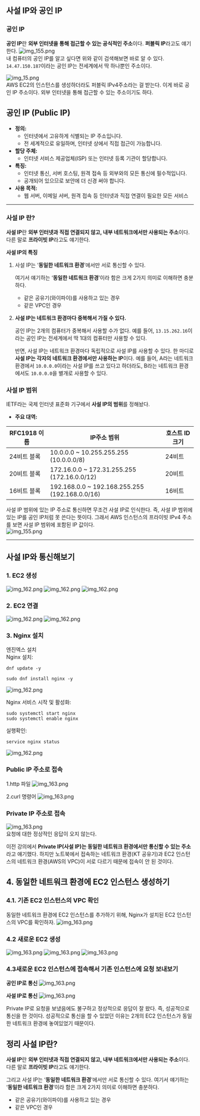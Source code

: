 ## 사설 IP와 공인 IP

### 공인 IP

**공인 IP**란 **외부 인터넷을 통해 접근할 수 있는 공식적인 주소**이다. **퍼블릭 IP**라고도 얘기한다.
![img_155.png](../../img/img_161.png)  
내 컴퓨터의 공인 IP를 알고 싶다면 위와 같이 검색해보면 바로 알 수 있다. `14.47.150.187`이라는 공인 IP는 전세계에서 딱 하나뿐인 주소이다.  

![img_15.png](../../img/img_15.png)  
AWS EC2의 인스턴스를 생성하더라도 퍼블릭 IPv4주소라는 걸 받는다. 이게 바로 공인 IP 주소이다. 외부 인터넷을 통해 접근할 수 있는 주소이기도 하다. 

## **공인 IP (Public IP)**

- **정의:**
    - 인터넷에서 고유하게 식별되는 IP 주소입니다.
    - 전 세계적으로 유일하며, 인터넷 상에서 직접 접근이 가능합니다.
- **할당 주체:**
    - 인터넷 서비스 제공업체(ISP) 또는 인터넷 등록 기관이 할당합니다.
- **특징:**
    - 인터넷 통신, 서버 호스팅, 원격 접속 등 외부와의 모든 통신에 필수적입니다.
    - 공개되어 있으므로 보안에 더 신경 써야 합니다.
- **사용 목적:**
    - 웹 서버, 이메일 서버, 원격 접속 등 인터넷과 직접 연결이 필요한 모든 서비스

---

### 사설 IP 란?

**사설 IP**란 **외부 인터넷과 직접 연결되지 않고, 내부 네트워크에서만 사용되는 주소**이다. 다른 말로 **프라이빗 IP**라고도 얘기한다.

**사설 IP의 특징**

1. 사설 IP는 ‘**동일한 네트워크 환경**’에서만 서로 통신할 수 있다.

   여기서 얘기하는 ‘**동일한 네트워크 환경**’이라 함은 크게 2가지 의미로 이해하면 충분하다.

    - 같은 공유기(와이파이)를 사용하고 있는 경우
    - 같은 VPC인 경우

2. **사설 IP는 네트워크 환경마다 중복해서 가질 수 있다.**

   공인 IP는 2개의 컴퓨터가 중복해서 사용할 수가 없다. 예를 들어, `13.15.262.16`이라는 공인 IP는 전세계에서 딱 1대의 컴퓨터만 사용할 수 있다.

   반면, 사설 IP는 네트워크 환경마다 독립적으로 사설 IP를 사용할 수 있다. 한 마디로 **사설 IP는 각자의 네트워크 환경에서만 사용하는 IP**이다. 예를 들어, A라는 네트워크 환경에서 `10.0.0.0`이라는 사설 IP를 쓰고 있다고 하더라도, B라는 네트워크 환경 에서도 `10.0.0.0`을 별개로 사용할 수 있다.


### 사설 IP 범위

IETF라는 국제 인터넷 표준화 기구에서 **사설 IP의 범위**를 정해놨다.

- **주요 대역:**

| RFC1918 이름 | IP주소 범위 | 호스트 ID 크기 |
| --- | --- | --- |
| 24비트 블록 | 10.0.0.0 ~ 10.255.255.255 (10.0.0.0/8) | 24비트 |
| 20비트 블록 | 172.16.0.0 ~ 172.31.255.255 (172.16.0.0/12) | 20비트 |
| 16비트 블록 | 192.168.0.0 ~ 192.168.255.255 (192.168.0.0/16) | 16비트 |

사설 IP 범위에 있는 IP 주소로 통신하면 무조건 사설 IP로 인식한다. 즉, 사설 IP 범위에 있는 IP를 공인 IP처럼 못 쓴다는 뜻이다. 그래서 AWS 인스턴스의 프라이빗 IPv4 주소를 보면 사설 IP 범위에 포함된 IP 값이다.  
![img_155.png](../../img/img162.png)  
  

---
## 사설 IP와 통신해보기
### 1. EC2 생성
![img_162.png](../../img/img_162.png)
![img_162.png](../../img/img_163.png)
![img_162.png](../../img/img_164.png)  
###  2. EC2 연결
![img_162.png](../../img/img_165.png)
![img_162.png](../../img/img_166.png)  

### 3. Nginx 설치
엔진엑스 설치  
Nginx 설치:
```shell
dnf update -y
```
```shell
sudo dnf install nginx -y
```
![img_162.png](../../img/img_167.png)

Nginx 서비스 시작 및 활성화:
```shell
sudo systemctl start nginx
sudo systemctl enable nginx
```
실행확인:
```shell
service nginx status
```
![img_162.png](../../img/img_168.png)  
### Public IP 주소로 접속
1.http 파일
![img_163.png](../../img/img_169.png)  
  
2.curl 명령어
![img_163.png](../../img/img_171.png)
### Private IP 주소로 접속
![img_163.png](../../img/img_170.png)  
요청에 대한 정상적인 응답이 오지 않는다.

이전 강의에서 **Private IP(사설 IP)는 동일한 네트워크 환경에서만 통신할 수 있는 주소**라고 얘기했다. 하지만 노트북에서 접속하는 네트워크 환경(KT 공유기)과 EC2 인스턴스의 네트워크 환경(AWS의 VPC)이 서로 다르기 때문에 접속이 안 된 것이다.  
  
## 4. 동일한 네트워크 환경에 EC2 인스턴스 생성하기
### 4.1. **기존 EC2 인스턴스의 VPC 확인**

   동일한 네트워크 환경에 EC2 인스턴스를 추가하기 위해, Nginx가 설치된 EC2 인스턴스의 VPC를 확인하자.
   ![img_163.png](../../img/img_172.png)
   
### 4.2 새로운 EC2 생성
![img_163.png](../../img/img_173.png)
![img_163.png](../../img/img_174.png)
![img_163.png](../../img/img_175.png)  

### 4.3새로운 EC2 인스턴스에 접속해서 기존 인스턴스에 요청 보내보기
**공인 IP로 통신**
![img_163.png](../../img/img_176.png)  
  
**사설 IP로 통신**
![img_163.png](../../img/img_177.png)  

Private IP로 요청을 보냈음에도 불구하고 정상적으로 응답이 잘 왔다. 즉, 성공적으로 통신을 한 것이다. 성공적으로 통신을 할 수 있었던 이유는 2개의 EC2 인스턴스가 동일한 네트워크 환경에 놓여있었기 때문이다. 
  
  
## 정리 사설 IP란?
**사설 IP**란 **외부 인터넷과 직접 연결되지 않고, 내부 네트워크에서만 사용되는 주소**이다. 다른 말로 **프라이빗 IP**라고도 얘기한다.

그리고 사설 IP는 ‘**동일한 네트워크 환경**’에서만 서로 통신할 수 있다. 여기서 얘기하는 ‘**동일한 네트워크 환경**’이라 함은 크게 2가지 의미로 이해하면 충분하다.

- 같은 공유기(와이파이)를 사용하고 있는 경우
- 같은 VPC인 경우
  
